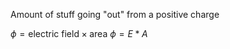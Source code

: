 Amount of stuff going "out" from a positive charge

$\phi = \text{electric field} \times \text{area}$
$\phi=E*A$
